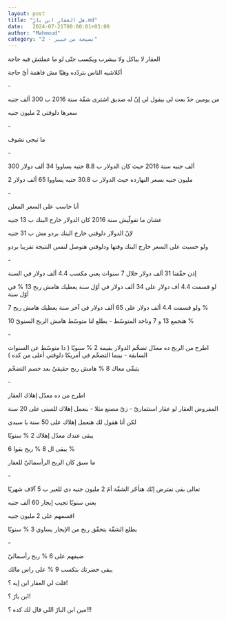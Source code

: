 ```yaml
---
layout: post
title: "هل العقار ابن بارّ.md"
date:   2024-07-21T00:00:01+03:00
author: "Mahmoud"
category: "2 - نصيحة من خبير"
---
```

العقار لا بياكل ولا بيشرب ويكسب حتّى لو ما عملتش فيه
حاجة

أكلاشيه الناس بتردّده وهيّا مش فاهمة أيّ حاجة

\-

من يومين حدّ بعت لي بيقول لي إنّ له صديق اشترى شقّة سنة
2016 ب 300 ألف جنيه

سعرها دلوقتي 2 مليون جنيه

\-

ما تيجي نشوف

\-

300 ألف جنيه سنة 2016 حيث كان الدولار ب 8.8 جنيه يساووا
34 ألف دولار

2 مليون جنيه بسعر النهارده حيث الدولار ب 30.8 جنيه
يساووا 65 ألف دولار

\-

أنا حاسب على السعر المعلن

عشان ما تقولّيش سنة 2016 كان الدولار خارج البنك ب 13
جنيه

لإنّ الدولار دلوقتي خارج البنك بردو مش ب 31 جنيه

ولو حسبت على السعر خارج البنك وقتها ودلوقتي هتوصل لنفس
النتيجة تقريبا بردو

\-

إذن حقّقنا 31 ألف دولار خلال 7 سنوات يعني مكسب 4.4 ألف
دولار في السنة

لو قسمت 4.4 أف دولار على 34 ألف دولار في أوّل سنة يعطيك
هامش ربح 13 % في أوّل سنة

ولو قسمت 4.4 ألف دولار على 65 ألف دولار في آخر سنة يعطيك
هامش ربح 7 %

هنجمع 13 و 7 وناخد المتوسّط - يطلع لنا متوسّط هامش الربح
السنويّ 10 %

\-

اطرح من الربح ده معدّل تضخّم الدولار بقيمة 2 % سنويّا ( دا
متوسّط عن السنوات السابقة - بينما التضخّم في أمريكا دلوقتي أعلى من
كده )

يتبقّى معاك 8 % هامش ربح حقيقيّ بعد خصم التضخّم

\-

اطرح من ده معدّل إهلاك العقار

المفروض العقار لو عقار استثماريّ - زيّ مصنع مثلا - بنعمل
إهلاك للمبنى على 20 سنة

لكن أنا هقول لك هنعمل إهلاك على 50 سنة يا سيدي

يبقى عندك معدّل إهلاك 2 % سنويّا

يبقى ال 8 % ربح بقوا 6 %

ما سبق كان الربح الرأسماليّ للعقار

\-

تعالى بقى نفترض إنّك هتأجّر الشقّة أمّ 2 مليون جنيه دي للغير
ب 5 آلاف شهريّا

يعني سنويّا تجيب إيجار 60 ألف جنيه

اقسمهم على 2 مليون جنيه

يطلع الشقّة بتحقّق ربح من الإيجار يساوي 3 % سنويّا

\-

ضيفهم على 6 % ربح رأسماليّ

يبقى حضرتك بتكسب 9 % على راس مالك

قلت لي العقار ابن إيه ؟!

ابن بارّ ؟!

مين ابن البارّ اللي قال لك كده ؟!!!
